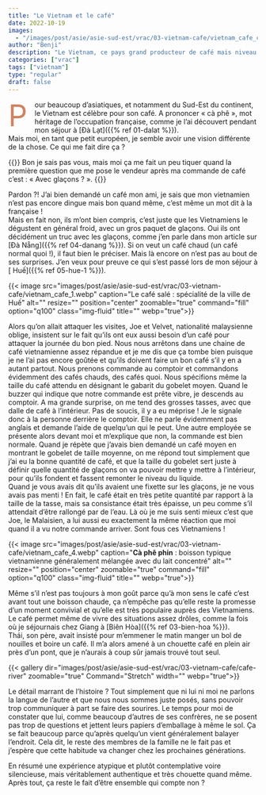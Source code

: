 ```yaml
---
title: "Le Vietnam et le café"
date: 2022-10-19
images:
  - "/images/post/asie/asie-sud-est/vrac/03-vietnam-cafe/vietnam_cafe_cover.webp"
author: "Benji"
description: "Le Vietnam, ce pays grand producteur de café mais niveau consommation, c'est... un autre délire !"
categories: ["vrac"]
tags: ["vietnam"]
type: "regular"
draft: false
---
```


<span style="color:#ce8460; font-size: 60px; display: inline-block; float: left; line-height: 0.5; margin: 15px 15px 15px 0">P</span>our beaucoup d’asiatiques, et notamment du Sud-Est du continent, le Vietnam est célèbre pour son café. A prononcer « cà phê », mot héritage de l’occupation française, comme je l’ai découvert pendant mon séjour à [Đà Lạt]({{% ref 01-dalat %}}).<br>
Mais moi, en tant que petit européen, je semble avoir une vision différente de la chose. Ce qui me fait dire ça ? 

{{<quote>}}
Bon je sais pas vous, mais moi ça me fait un peu tiquer quand la première question que me pose le vendeur après ma commande de café c’est : « Avec glaçons ? ».
{{</quote>}}

Pardon ?! J’ai bien demandé un café mon ami, je sais que mon vietnamien n’est pas encore dingue mais bon quand même, c’est même un mot dit à la française !<br>
Mais en fait non, ils m’ont bien compris, c’est juste que les Vietnamiens le dégustent en général froid, avec un gros paquet de glaçons. Oui ils ont décidément un truc avec les glaçons, comme j’en parle dans mon article sur [Đà Nẵng]({{% ref 04-danang %}}).
Si on veut un café chaud (un café normal quoi !), il faut bien le préciser. Mais là encore on n’est pas au bout de ses surprises. J’en veux pour preuve ce qui s’est passé lors de mon séjour à [ Huế]({{% ref 05-hue-1 %}}).

{{< 
  image src="images/post/asie/asie-sud-est/vrac/03-vietnam-cafe/vietnam_cafe_1.webp"
  caption="Le café salé : spécialité de la ville de Huế"
  alt="" 
  resize=""
  position="center"
  zoomable="true"
  command="fill" option="q100" class="img-fluid" title=""
  webp="true">}}

Alors qu’on allait attaquer les visites, Joe et Velvet, nationalité malaysienne oblige, insistent sur le fait qu’ils ont eux aussi besoin d’un café pour attaquer la journée du bon pied. Nous nous arrêtons dans une chaine de café vietnamienne assez répandue et je me dis que ça tombe bien puisque je ne l’ai pas encore goûtée et qu’ils doivent faire un bon café s’il y en a autant partout. Nous prenons commande au comptoir et commandons évidemment des cafés chauds, des cafés quoi. Nous spécifions même la taille du café attendu en désignant le gabarit du gobelet moyen. Quand le buzzer qui indique que notre commande est prête vibre, je descends au comptoir. A ma grande surprise, on me tend des grosses tasses, avec que dalle de café à l’intérieur. Pas de soucis, il y a eu méprise !  Je le signale donc à la personne derrière le comptoir. Elle ne parle évidemment pas anglais et demande l’aide de quelqu’un qui le peut. Une autre employée se présente alors devant moi et m’explique que non, la commande est bien normale. Quand je répète que j’avais bien demandé un café moyen en montrant le gobelet de taille moyenne, on me répond tout simplement que j’ai eu la bonne quantité de café, et que la taille du gobelet sert juste à définir quelle quantité de glaçons on va pouvoir mettre y mettre à l’intérieur, pour qu’ils fondent et fassent remonter le niveau du liquide.<br>
Quand je vous avais dit qu’ils avaient une fixette sur les glaçons, je ne vous avais pas menti ! En fait, le café était en très petite quantité par rapport à la taille de la tasse, mais sa consistance était très épaisse, un peu comme s’il attendait d’être rallongé par de l’eau. Là où je me suis senti mieux c’est que Joe, le Malaisien, a lui aussi eu exactement la même réaction que moi quand il a vu notre commande arriver. Sont fous ces Vietnamiens !<br>

{{< 
  image src="images/post/asie/asie-sud-est/vrac/03-vietnam-cafe/vietnam_cafe_4.webp"
  caption="<strong>Cà phê phin</strong> : boisson typique vietnamienne généralement mélangée avec du lait concentré"
  alt="" 
  resize=""
  position="center"
  zoomable="true"
  command="fill" option="q100" class="img-fluid" title=""
  webp="true">}}



Même s’il n’est pas toujours à mon goût parce qu’à mon sens le café c’est avant tout une boisson chaude, ça n’empêche pas qu’elle reste la promesse d’un moment convivial et qu’elle est très populaire auprès des Vietnamiens. Le café permet même de vivre des situations assez drôles, comme la fois où je séjournais chez Giang à [Biên Hòa]({{% ref 03-bien-hoa %}}).<br>
Thái, son père, avait insisté pour m’emmener le matin manger un bol de nouilles et boire un café. Il m’a alors amené à un chouette café en plein air près d’un pont, que je n’aurais à coup sûr jamais trouvé tout seul.

{{< 
  gallery 
  dir="images/post/asie/asie-sud-est/vrac/03-vietnam-cafe/cafe-river" 
  zoomable="true" Command="Stretch" width="" webp="true">}}

Le détail marrant de l’histoire ? Tout simplement que ni lui ni moi ne parlons la langue de l’autre et que nous nous sommes juste posés, sans pouvoir trop communiquer à part se faire des sourires. Le temps pour moi de constater que lui, comme beaucoup d’autres de ses confrères, ne se posent pas trop de questions et jettent leurs papiers d’emballage à même le sol. Ça se fait beaucoup parce qu’après quelqu’un vient généralement balayer l’endroit. Cela dit, le reste des membres de la famille ne le fait pas et j’espère que cette habitude va changer chez les prochaines générations.

En résumé une expérience atypique et plutôt contemplative voire silencieuse, mais véritablement authentique et très chouette quand même. Après tout, ça reste le fait d’être ensemble qui compte non ?